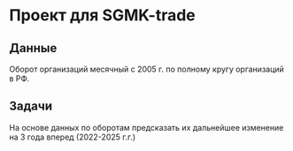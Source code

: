 # Проект для SGMK-trade

## Данные
Оборот организаций месячный с 2005 г. по полному кругу организаций в РФ.

## Задачи
На основе данных по оборотам предсказать их дальнейшее изменение на 3 года вперед (2022-2025 г.г.)
